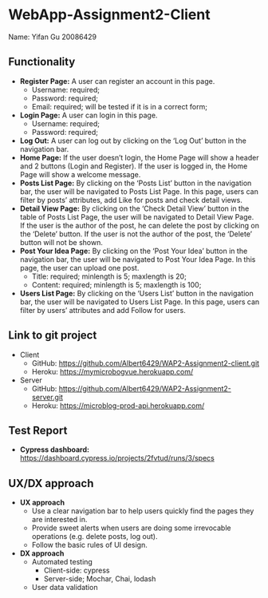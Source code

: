# WebApp-Assignment2-Client

Name: Yifan Gu 20086429

## Functionality

- **Register Page:** A user can register an account in this page.
    - Username: required;
    - Password: required;
    - Email: required; will be tested if it is in a correct form;
- **Login Page:** A user can login in this page.
    - Username: required;
    - Password: required;
- **Log Out:** A user can log out by clicking on the ‘Log Out’ button in the navigation bar.
- **Home Page:** If the user doesn’t login, the Home Page will show a header and 2 buttons (Login and Register). If the user is logged in, the Home Page will show a welcome message.
- **Posts List Page:** By clicking on the ‘Posts List’ button in the navigation bar, the user will be navigated to Posts List Page. In this page, users can filter by posts’ attributes, add Like for posts and check detail views.
- **Detail View Page:** By clicking on the ‘Check Detail View’ button in the table of Posts List Page, the user will be navigated to Detail View Page. If the user is the author of the post, he can delete the post by clicking on the ‘Delete’ button. If the user is not the author of the post, the ‘Delete’ button will not be shown.
- **Post Your Idea Page:** By clicking on the ‘Post Your Idea’ button in the navigation bar, the user will be navigated to Post Your Idea Page. In this page, the user can upload one post.
    - Title: required; minlength is 5; maxlength is 20; 
    - Content: required; minlength is 5; maxlength is 100;
- **Users List Page:** By clicking on the ‘Users List’ button in the navigation bar, the user will be navigated to Users List Page. In this page, users can filter by users’ attributes and add Follow for users.

## Link to git project

- Client
    - GitHub: https://github.com/Albert6429/WAP2-Assignment2-client.git
    - Heroku: https://mymicrobogvue.herokuapp.com/
- Server
    - GitHub: https://github.com/Albert6429/WAP2-Assignment2-server.git
    - Heroku: https://microblog-prod-api.herokuapp.com/

## Test Report

- **Cypress dashboard:** https://dashboard.cypress.io/projects/2fvtud/runs/3/specs

## UX/DX approach

- **UX approach**
    - Use a clear navigation bar to help users quickly find the pages they are interested in.
    - Provide sweet alerts when users are doing some irrevocable operations (e.g. delete posts, log out).
    - Follow the basic rules of UI design.
- **DX approach**
    - Automated testing
        - Client-side: cypress
        - Server-side; Mochar, Chai, lodash
    - User data validation

